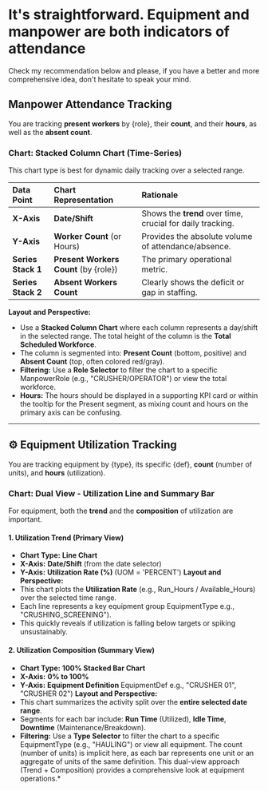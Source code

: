 # It's straightforward. Equipment and manpower are both indicators of attendance

Check my recommendation below and please, if you have a better and more comprehensive idea, don't hesitate to speak your mind.

## Manpower Attendance Tracking

You are tracking **present workers** by {role}, their **count**, and their **hours**, as well as the **absent count**.

### Chart: Stacked Column Chart (Time-Series)

This chart type is best for dynamic daily tracking over a selected range.

| Data Point | Chart Representation | Rationale |
| :--- | :--- | :--- |
| **X-Axis** | **Date/Shift** | Shows the **trend** over time, crucial for daily tracking. |
| **Y-Axis** | **Worker Count** (or Hours) | Provides the absolute volume of attendance/absence. |
| **Series Stack 1** | **Present Workers Count** (by {role}) | The primary operational metric. |
| **Series Stack 2** | **Absent Workers Count** | Clearly shows the deficit or gap in staffing. |

**Layout and Perspective:**

* Use a **Stacked Column Chart** where each column represents a day/shift in the selected range. The total height of the column is the **Total Scheduled Workforce**.
* The column is segmented into: **Present Count** (bottom, positive) and **Absent Count** (top, often colored red/gray).
* **Filtering:** Use a **Role Selector** to filter the chart to a specific ManpowerRole (e.g., "CRUSHER/OPERATOR") or view the total workforce.
* **Hours:** The hours should be displayed in a supporting KPI card or within the tooltip for the Present segment, as mixing count and hours on the primary axis can be confusing.

---

## ⚙️ Equipment Utilization Tracking

You are tracking equipment by {type}, its specific {def}, **count** (number of units), and **hours** (utilization).

### Chart: Dual View - Utilization Line and Summary Bar

For equipment, both the **trend** and the **composition** of utilization are important.

#### 1. Utilization Trend (Primary View)

* **Chart Type:** **Line Chart**
* **X-Axis:** **Date/Shift** (from the date selector)
* **Y-Axis:** **Utilization Rate (%)** (UOM = 'PERCENT')
**Layout and Perspective:**
* This chart plots the **Utilization Rate** (e.g., Run_Hours / Available_Hours) over the selected time range.
* Each line represents a key equipment group EquipmentType e.g., "CRUSHING\_SCREENING").
* This quickly reveals if utilization is falling below targets or spiking unsustainably.

#### 2. Utilization Composition (Summary View)

* **Chart Type:** **100% Stacked Bar Chart**
* **X-Axis:** **0% to 100%**
* **Y-Axis:** **Equipment Definition** EquipmentDef e.g., "CRUSHER 01", "CRUSHER 02")
**Layout and Perspective:**
* This chart summarizes the activity split over the **entire selected date range**.
* Segments for each bar include: **Run Time** (Utilized), **Idle Time**, **Downtime** (Maintenance/Breakdown).
* **Filtering:** Use a **Type Selector** to filter the chart to a specific EquipmentType (e.g., "HAULING") or view all equipment. The count (number of units) is implicit here, as each bar represents one unit or an aggregate of units of the same definition.
This dual-view approach (Trend + Composition) provides a comprehensive look at equipment operations.*
